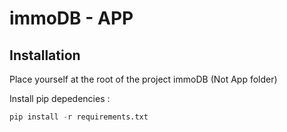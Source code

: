 # immoDB - APP

## Installation

Place yourself at the root of the project immoDB (Not App folder)


Install pip depedencies : 

```python
pip install -r requirements.txt
```

